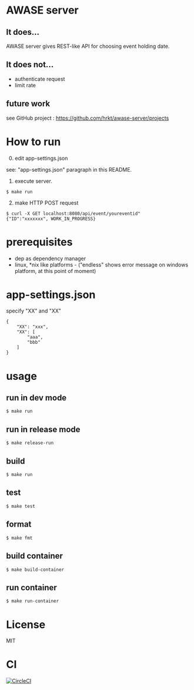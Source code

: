 # AWASE server

## It does...

AWASE server gives REST-like API for choosing event holding date.

## It does not...

- authenticate request
- limit rate

## future work

see GitHub project : https://github.com/hrkt/awase-server/projects

# How to run

0. edit app-settings.json

see: "app-settings.json" paragraph in this README. 

1. execute server.

```
$ make run
```

2. make HTTP POST request

```
$ curl -X GET localhost:8080/api/event/youreventid"
{"ID":"xxxxxxx", WORK_IN_PROGRESS}
```


# prerequisites

- dep as dependency manager
- linux, *nix like platforms - ("endless" shows error message  on windows platform, at this point of moment)

# app-settings.json

specify "XX" and "XX"

```
{
    "XX": "xxx",
    "XX": [
        "aaa",
        "bbb"
    ]
}
```


# usage

## run in dev mode

```
$ make run
```

## run in release mode

```
$ make release-run
```

## build

```
$ make run
```

## test

```
$ make test
```

## format

```
$ make fmt
```

## build container

```
$ make build-container
```

## run container

```
$ make run-container
```

# License
MIT

# CI

[![CircleCI](https://circleci.com/gh/hrkt/awase-server.svg?style=svg)](https://circleci.com/gh/hrkt/awase-server)
